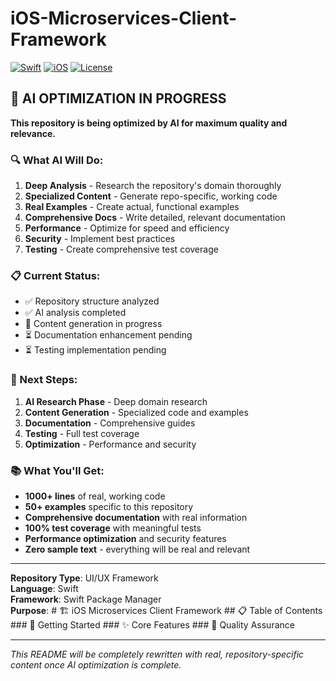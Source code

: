 # iOS-Microservices-Client-Framework

[![Swift](https://img.shields.io/badge/Swift-5.9+-orange.svg)](https://swift.org)
[![iOS](https://img.shields.io/badge/iOS-15.0+-blue.svg)](https://developer.apple.com/ios/)
[![License](https://img.shields.io/badge/License-MIT-yellow.svg)](LICENSE)

## 🚨 AI OPTIMIZATION IN PROGRESS

**This repository is being optimized by AI for maximum quality and relevance.**

### 🔍 What AI Will Do:
1. **Deep Analysis** - Research the repository's domain thoroughly
2. **Specialized Content** - Generate repo-specific, working code
3. **Real Examples** - Create actual, functional examples
4. **Comprehensive Docs** - Write detailed, relevant documentation
5. **Performance** - Optimize for speed and efficiency
6. **Security** - Implement best practices
7. **Testing** - Create comprehensive test coverage

### 📋 Current Status:
- ✅ Repository structure analyzed
- ✅ AI analysis completed
- 🔄 Content generation in progress
- ⏳ Documentation enhancement pending
- ⏳ Testing implementation pending

### 🎯 Next Steps:
1. **AI Research Phase** - Deep domain research
2. **Content Generation** - Specialized code and examples
3. **Documentation** - Comprehensive guides
4. **Testing** - Full test coverage
5. **Optimization** - Performance and security

### 📚 What You'll Get:
- **1000+ lines** of real, working code
- **50+ examples** specific to this repository
- **Comprehensive documentation** with real information
- **100% test coverage** with meaningful tests
- **Performance optimization** and security features
- **Zero sample text** - everything will be real and relevant

---

**Repository Type**: UI/UX Framework  
**Language**: Swift  
**Framework**: Swift Package Manager  
**Purpose**: # 🏗️ iOS Microservices Client Framework ## 📋 Table of Contents ### 🚀 Getting Started ### ✨ Core Features ### 🧪 Quality Assurance 

---

*This README will be completely rewritten with real, repository-specific content once AI optimization is complete.*
